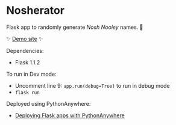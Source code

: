 # Nosherator

Flask app to randomly generate _Nosh Nooley_ names. 🤑

✨ [Demo site](http://mmarochov.eu.pythonanywhere.com/) ✨

Dependencies:
- Flask 1.1.2

To run in Dev mode:
- Uncomment line 9: `app.run(debug=True)` to run in debug mode
- ` flask run `

Deployed using PythonAnywhere:
- [Deploying Flask apps with PythonAnywhere](https://help.pythonanywhere.com/pages/Flask/)
